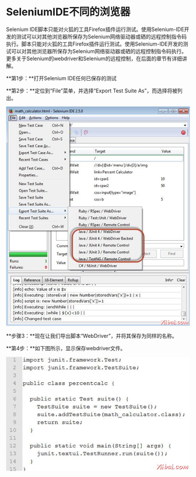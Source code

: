 # SeleniumIDE不同的浏览器

Selenium IDE脚本只能对火狐的工具Firefox插件运行测试。使用Selenium-IDE开发的测试可以对其他浏览器所保存为Selenium网络驱动器或硒的远程控制指令码执行。脚本只能对火狐的工具Firefox插件运行测试。使用Selenium-IDE开发的测试可以对其他浏览器所保存为Selenium网络驱动器或硒的远程控制指令码执行。更多关于Selenium的webdriver和Selenium的远程控制，在后面的章节有详细讲解。

**第1步：**打开Selenium IDE任何已保存的测试

**第2步：**定位到“File”菜单，并选择“Export Test Suite As”，而选择将被列出。

![Selenium IDE 28](images/2019423J5-0.jpg)

**步骤3：**现在让我们导出脚本“WebDriver”，并将其保存为同样的名称。

**第4步：**如下图所示，显示保存webdriver文件。

![Selenium IDE 29](images/2019425147-1.jpg)